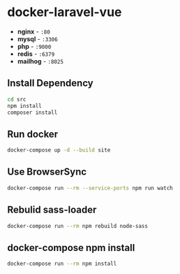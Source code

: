 # docker-laravel-vue
- **nginx** - `:80`
- **mysql** - `:3306`
- **php** - `:9000`
- **redis** - `:6379`
- **mailhog** - `:8025` 

## Install Dependency

```bash
cd src
npm install
composer install
```

## Run docker
```bash
docker-compose up -d --build site
 ```

## Use BrowserSync

```bash
docker-compose run --rm --service-ports npm run watch
```

## Rebulid sass-loader
```bash
docker-compose run --rm npm rebuild node-sass
```

## docker-compose npm install
```bash
docker-compose run --rm npm install
```
